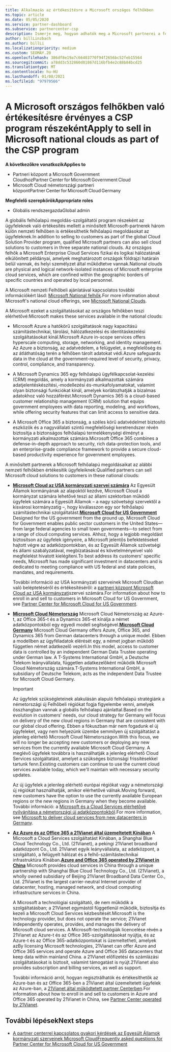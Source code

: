 ```yaml
---
title: Alkalmazás az értékesítésre a Microsoft országos felhőkben
ms.topic: article
ms.date: 05/05/2020
ms.service: partner-dashboard
ms.subservice: partnercenter-csp
description: Ismerje meg, hogyan adhatók meg a Microsoft partnerei a felhőalapú megoldás-szolgáltató programban a támogatott nemzeti felhőkben regisztrált ügyfelek számára.
author: billLinzbach
ms.author: billLi
ms.localizationpriority: medium
ms.custom: SEOMAY.20
ms.openlocfilehash: 386df8e19a7c66403770f94f2656bc52feb15564
ms.sourcegitcommit: a78dd3c532860d01867d116bfb4e2c88b84bcd25
ms.translationtype: MT
ms.contentlocale: hu-HU
ms.lasthandoff: 01/08/2021
ms.locfileid: "97979566"
---
```

# <a name="apply-to-sell-in-microsoft-national-clouds-as-part-of-the-csp-program"></a><span data-ttu-id="08a84-103">A Microsoft országos felhőkben való értékesítésre érvényes a CSP program részeként</span><span class="sxs-lookup"><span data-stu-id="08a84-103">Apply to sell in Microsoft national clouds as part of the CSP program</span></span>

<span data-ttu-id="08a84-104">**A következőkre vonatkozik**</span><span class="sxs-lookup"><span data-stu-id="08a84-104">**Applies to**</span></span>

- <span data-ttu-id="08a84-105">Partneri központ a Microsoft Government Cloudhoz</span><span class="sxs-lookup"><span data-stu-id="08a84-105">Partner Center for Microsoft Government Cloud</span></span>
- <span data-ttu-id="08a84-106">Microsoft Cloud németországi partneri központ</span><span class="sxs-lookup"><span data-stu-id="08a84-106">Partner Center for Microsoft Cloud Germany</span></span>


<span data-ttu-id="08a84-107">**Megfelelő szerepkörök**</span><span class="sxs-lookup"><span data-stu-id="08a84-107">**Appropriate roles**</span></span>

- <span data-ttu-id="08a84-108">Globális rendszergazda</span><span class="sxs-lookup"><span data-stu-id="08a84-108">Global admin</span></span>

<span data-ttu-id="08a84-109">A globális felhőalapú megoldás-szolgáltatói program részeként az ügyfeleknek való értékesítés mellett a minősített Microsoft-partnerek három külön nemzeti felhőben is értékesíthetik felhőalapú megoldásokat az ügyfeleknek.</span><span class="sxs-lookup"><span data-stu-id="08a84-109">In addition to selling to customers as part of the global Cloud Solution Provider program, qualified Microsoft partners can also sell cloud solutions to customers in three separate national clouds.</span></span> <span data-ttu-id="08a84-110">Az országos felhők a Microsoft Enterprise Cloud Services fizikai és logikai hálózatának elkülönített példányai, amelyek meghatározott országok földrajzi határain belül vannak, és helyi személyzet által működtetve vannak.</span><span class="sxs-lookup"><span data-stu-id="08a84-110">National clouds are physical and logical network-isolated instances of Microsoft enterprise cloud services, which are confined within the geographic borders of specific countries and operated by local personnel.</span></span> 

<span data-ttu-id="08a84-111">A Microsoft nemzeti Felhőbeli ajánlatával kapcsolatos további információkért lásd: [Microsoft National felhők](https://www.microsoft.com/trustcenter/cloudservices/nationalcloud).</span><span class="sxs-lookup"><span data-stu-id="08a84-111">For more information about Microsoft's national cloud offerings, see [Microsoft National Clouds](https://www.microsoft.com/trustcenter/cloudservices/nationalcloud).</span></span>

<span data-ttu-id="08a84-112">A Microsoft ezeket a szolgáltatásokat az országos felhőkben teszi elérhetővé:</span><span class="sxs-lookup"><span data-stu-id="08a84-112">Microsoft makes these services available in the national clouds:</span></span>

-   <span data-ttu-id="08a84-113">Microsoft Azure a hatókörű szolgáltatások nagy kapacitású számítástechnikai, tárolási, hálózatkezelési és identitáskezelési szolgáltatásokat kínál.</span><span class="sxs-lookup"><span data-stu-id="08a84-113">Microsoft Azure in-scope services offers hyperscale computing, storage, networking, and identity management.</span></span> <span data-ttu-id="08a84-114">Az Azure a biztonság, az adatvédelem, a felügyelet, a megfelelőség és az átláthatóság terén a felhőben tárolt adatokat védi.</span><span class="sxs-lookup"><span data-stu-id="08a84-114">Azure safeguards data in the cloud at the government-required level of security, privacy, control, compliance, and transparency.</span></span>

-   <span data-ttu-id="08a84-115">A Microsoft Dynamics 365 egy felhőalapú ügyfélkapcsolat-kezelési (CRM) megoldás, amely a kormányzati alkalmazottak számára adatjelentéskészítési,-modellezési és-munkafolyamatokat, valamint olyan biztonsági funkciókat kínál, amelyek korlátozhatják a bizalmas adatokhoz való hozzáférést.</span><span class="sxs-lookup"><span data-stu-id="08a84-115">Microsoft Dynamics 365 is a cloud-based customer relationship management (CRM) solution that equips government employees with data reporting, modeling, and workflows, while offering security features that can limit access to sensitive data.</span></span>

-   <span data-ttu-id="08a84-116">A Microsoft Office 365 a biztonság, a széles körű adatvédelmet biztosító eszközök és a nagyvállalati szintű megfelelőségi keretrendszer révén biztosítja a biztonságos felhőalapú termelékenységi élményt a kormányzati alkalmazottak számára.</span><span class="sxs-lookup"><span data-stu-id="08a84-116">Microsoft Office 365 combines a defense-in-depth approach to security, rich data-protection tools, and an enterprise-grade compliance framework to provide a secure cloud-based productivity experience for government employees.</span></span>

<span data-ttu-id="08a84-117">A minősített partnerek a Microsoft felhőalapú megoldásaikat az alábbi nemzeti felhőkben értékesítik ügyfeleiknek:</span><span class="sxs-lookup"><span data-stu-id="08a84-117">Qualified partners can sell Microsoft cloud solutions to customers in these national clouds:</span></span>

-   <span data-ttu-id="08a84-118">[**Microsoft Cloud az USA kormányzati szervei számára**](https://www.microsoft.com/trustcenter/cloudservices/nationalcloud#Microsoft_Cloud_for_US) Az Egyesült Államok kormányának az alapoktól kezdve, Microsoft Cloud a kormányzat számára lehetővé teszi az állami szektorban működő ügyfelek számára a Egyesült Államok – a nagy szövetségi szervektől a kisvárosi kormányzatig –, hogy kiválasszon egy sor felhőalapú számítástechnikai szolgáltatást.</span><span class="sxs-lookup"><span data-stu-id="08a84-118">[**Microsoft Cloud for US Government**](https://www.microsoft.com/trustcenter/cloudservices/nationalcloud#Microsoft_Cloud_for_US) Designed for the US government from the ground up, Microsoft Cloud for Government enables public sector customers in the United States—from large federal agencies to small town governments—to select from a range of cloud computing services.</span></span> <span data-ttu-id="08a84-119">Ahhoz, hogy a legjobb megoldást biztosítson az ügyfelek igényeire, a Microsoft jelentős befektetéseket hajtott végre az adatközpontokban, és az Egyesült Államok szövetségi és állami szabályzatával, megbízatásával és követelményeivel való megfelelést hivatott kielégíteni.</span><span class="sxs-lookup"><span data-stu-id="08a84-119">To best address its customers' specific needs, Microsoft has made significant investment in datacenters and is dedicated to meeting compliance with US federal and state policies, mandates, and requirements.</span></span> 

    <span data-ttu-id="08a84-120">További információ az USA kormányzati szerveinek Microsoft Cloudban való beléptetéséről és értékesítéséről: a [partneri központ Microsoft Cloud az USA kormányzati](partner-center-for-microsoft-us-govt-cloud.md)szervei számára.</span><span class="sxs-lookup"><span data-stu-id="08a84-120">For information about how to enroll in and sell to customers in Microsoft Cloud for US Government, see [Partner Center for Microsoft Cloud for US Government](partner-center-for-microsoft-us-govt-cloud.md).</span></span>

-   <span data-ttu-id="08a84-121">[**Microsoft Cloud Németország**](https://www.microsoft.com/trustcenter/cloudservices/nationalcloud#Microsoft_Cloud_Germany) Microsoft Cloud Németország az Azure-t, az Office 365-t és a Dynamics 365-et kínálja a német adatközpontokból egy egyedi modell segítségével.</span><span class="sxs-lookup"><span data-stu-id="08a84-121">[**Microsoft Cloud Germany**](https://www.microsoft.com/trustcenter/cloudservices/nationalcloud#Microsoft_Cloud_Germany) Microsoft Cloud Germany offers Azure, Office 365, and Dynamics 365 from German datacenters through a unique model.</span></span> <span data-ttu-id="08a84-122">Ebben a modellben az ügyféladatok elérését egy, a német jogban működő független német adatkezelő vezérli.</span><span class="sxs-lookup"><span data-stu-id="08a84-122">In this model, access to customer data is controlled by an independent German Data Trustee operating under German law.</span></span> <span data-ttu-id="08a84-123">A T-Systems International GmbH, a Deutsche Telekom leányvállalata, független adatkezelőként működik Microsoft Cloud Németország számára.</span><span class="sxs-lookup"><span data-stu-id="08a84-123">T-Systems International GmbH, a subsidiary of Deutsche Telekom, acts as the independent Data Trustee for Microsoft Cloud Germany.</span></span>

    > [!IMPORTANT]  
    > <span data-ttu-id="08a84-124">Az ügyfelek szükségleteinek alakulásán alapuló felhőalapú stratégiánk a németországi új Felhőbeli régiókat fogja figyelembe venni, amelyek összhangban vannak a globális felhőalapú ajánlattal.</span><span class="sxs-lookup"><span data-stu-id="08a84-124">Based on the evolution in customers' needs, our cloud strategy for Germany will focus on delivery of the new cloud regions in Germany that are consistent with our global cloud offering.</span></span> <span data-ttu-id="08a84-125">Ebben a fókuszban már nem fogadunk el új ügyfeleket, vagy nem helyezünk üzembe semmilyen új szolgáltatást a jelenleg elérhető Microsoft Cloud Németországon.</span><span class="sxs-lookup"><span data-stu-id="08a84-125">With this focus, we will no longer be accepting new customers or deploying any new services from the currently available Microsoft Cloud Germany.</span></span> <span data-ttu-id="08a84-126">A meglévő ügyfelek továbbra is használhatják a jelenleg elérhető Cloud Services szolgáltatást, amelyet a szükséges biztonsági frissítésekkel tartunk fenn.</span><span class="sxs-lookup"><span data-stu-id="08a84-126">Existing customers can continue to use the current cloud services available today, which we'll maintain with necessary security updates.</span></span>
    >  
    > <span data-ttu-id="08a84-127">Az új ügyfelek a jelenleg elérhető európai régiókat vagy a németországi új régiókat használhatják, amikor elérhetővé válnak.</span><span class="sxs-lookup"><span data-stu-id="08a84-127">Moving forward, new customers have the option to use the currently available European regions or the new regions in Germany when they become available.</span></span> <span data-ttu-id="08a84-128">További információ: a [Microsoft és a Cloud Services elérhetővé nyilvánítása a németországi új adatközpontokból](https://news.microsoft.com/europe/2018/08/31/microsoft-to-deliver-cloud-services-from-new-datacentres-in-germany-in-2019-to-meet-evolving-customer-needs/).</span><span class="sxs-lookup"><span data-stu-id="08a84-128">For more information, see [Microsoft to deliver cloud services from new datacenters in Germany](https://news.microsoft.com/europe/2018/08/31/microsoft-to-deliver-cloud-services-from-new-datacentres-in-germany-in-2019-to-meet-evolving-customer-needs/).</span></span>

    
-   <span data-ttu-id="08a84-129">[**Az Azure és az Office 365 a 21Vianet által üzemeltetett Kínában**](https://www.microsoft.com/trustcenter/cloudservices/nationalcloud#Microsoft_Cloud_for_China) A Microsoft a Cloud Services szolgáltatást Kínában, a Shanghai Blue Cloud Technology Co., Ltd. (21Vianet), a pekingi 21Vianet broadband adatközpont Co., Ltd. 21Vianet egyik leányvállalata, az adatközpont, a szolgáltató, a felügyelt hálózat és a felhő-számítástechnikai infrastruktúra Kínában.</span><span class="sxs-lookup"><span data-stu-id="08a84-129">[**Azure and Office 365 operated by 21Vianet in China**](https://www.microsoft.com/trustcenter/cloudservices/nationalcloud#Microsoft_Cloud_for_China) Microsoft provides cloud services in China through a unique partnership with Shanghai Blue Cloud Technology Co., Ltd. (21Vianet), a wholly owned subsidiary of Beijing 21Vianet Broadband Data Center Co., Ltd. 21Vianet is the largest carrier-neutral Internet provider of datacenter, hosting, managed network, and cloud computing infrastructure services in China.</span></span> 

    <span data-ttu-id="08a84-130">A Microsoft a technológiai szolgáltató, de nem működik a szolgáltatásban; a 21Vianet egymástól függetlenül működik, biztosítja és kezeli a Microsoft Cloud Services kézbesítését.</span><span class="sxs-lookup"><span data-stu-id="08a84-130">Microsoft is the technology provider, but does not operate the service; 21Vianet independently operates, provides, and manages the delivery of Microsoft cloud services.</span></span> <span data-ttu-id="08a84-131">A Microsoft-technológiák licencelése révén a 21Vianet az Azure-t és az Office 365-szolgáltatásokat nyújtja, és az Azure-t és az Office 365-adatközpontokat is üzemeltetheti, amelyek az</span><span class="sxs-lookup"><span data-stu-id="08a84-131">By licensing Microsoft technologies, 21Vianet can offer Azure and Office 365 services and operate Azure and Office 365 datacenters that keep data within mainland China.</span></span> <span data-ttu-id="08a84-132">a 21Vianet előfizetési és számlázási szolgáltatásokat is biztosít, valamint támogatást is nyújt.</span><span class="sxs-lookup"><span data-stu-id="08a84-132">21Vianet also provides subscription and billing services, as well as support.</span></span>

    <span data-ttu-id="08a84-133">További információ arról, hogyan regisztrálhatók és értékesíthetők az Azure-ban és az Office 365-ben a 21Vianet által üzemeltetett ügyfelek az Azure-ban, a [21Vianet által működtetett partner Centerben](/previous-versions/windows/it-pro/windows-home-server/ff357696(v=ws.11)).</span><span class="sxs-lookup"><span data-stu-id="08a84-133">For information about how to enroll in and sell to customers in Azure and Office 365 operated by 21Vianet in China, see [Partner Center operated by 21Vianet](/previous-versions/windows/it-pro/windows-home-server/ff357696(v=ws.11)).</span></span>

## <a name="next-steps"></a><span data-ttu-id="08a84-134">További lépések</span><span class="sxs-lookup"><span data-stu-id="08a84-134">Next steps</span></span>

- [<span data-ttu-id="08a84-135">A partner centerrel kapcsolatos gyakori kérdések az Egyesült Államok kormányzati szerveinek Microsoft Cloud</span><span class="sxs-lookup"><span data-stu-id="08a84-135">Frequently asked questions for Partner Center for Microsoft Cloud for US Government</span></span>](faq-for-us-govt-cloud.md)
